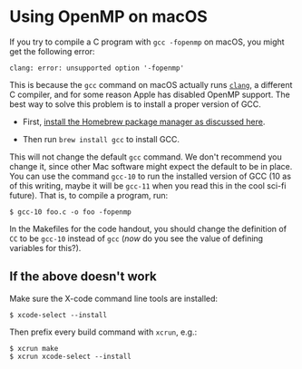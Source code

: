 # Using OpenMP on macOS

If you try to compile a C program with `gcc -fopenmp` on macOS, you might
get the following error:

```
clang: error: unsupported option '-fopenmp'
```

This is because the `gcc` command on macOS actually runs
[`clang`](https://clang.llvm.org/), a different C compiler, and for
some reason Apple has disabled OpenMP support.  The best way to solve
this problem is to install a proper version of GCC.

* First, [install the Homebrew package manager as discussed
  here](../../unix.md#homebrew).

* Then run `brew install gcc` to install GCC.

This will not change the default `gcc` command.  We don't recommend
you change it, since other Mac software might expect the default to be
in place.  You can use the command `gcc-10` to run the installed
version of GCC (10 as of this writing, maybe it will be `gcc-11` when
you read this in the cool sci-fi future).  That is, to compile a
program, run:

```
$ gcc-10 foo.c -o foo -fopenmp
```

In the Makefiles for the code handout, you should change the
definition of `CC` to be `gcc-10` instead of `gcc` (*now* do you see
the value of defining variables for this?).

## If the above doesn't work

Make sure the X-code command line tools are installed:

```
$ xcode-select --install
```

Then prefix every build command with `xcrun`, e.g.:

```
$ xcrun make
$ xcrun xcode-select --install
```

